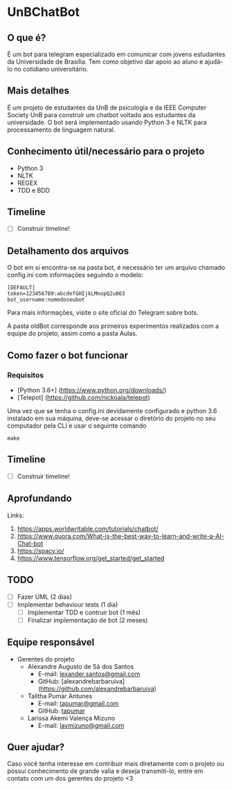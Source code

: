 # UnBChatBot

## O que é?

É um bot para telegram especializado em comunicar com jovens estudantes da Universidade de Brasília. Tem como objetivo dar apoio ao aluno e ajudá-lo no cotidiano universitário.

## Mais detalhes

É um projeto de estudantes da UnB de psicologia e da IEEE Computer Society UnB para construir um chatbot voltado aos estudantes da universidade. O bot será implementado usando Python 3 e NLTK para processamento de linguagem natural.

## Conhecimento útil/necessário para o projeto

- Python 3
- NLTK
- REGEX
- TDD e BDD

## Timeline

* [ ] Construir timeline!

## Detalhamento dos arquivos

O bot em si encontra-se na pasta bot, é necessário ter um arquivo chamado config.ini com informações seguindo o modelo:
```
[DEFAULT]
token=123456789:abcdefGHIjkLMnopQ2u863
bot_username:nomedoseubot
```
Para mais informações, visite o site oficial do Telegram sobre bots.

A pasta oldBot corresponde aos primeiros experimentos realizados com a equipe do projeto, assim como a pasta Aulas.

## Como fazer o bot funcionar

### Requisitos

- [Python 3.6+] (https://www.python.org/downloads/)
- [Telepot] (https://github.com/nickoala/telepot)

Uma vez que se tenha o config.ini devidamente configurado e python 3.6 instalado em sua máquina, deve-se acessar o diretório do projeto no seu computador pela CLI e usar o seguinte comando

```
make
```

## Timeline

* [ ] Construir timeline!

## Aprofundando

Links:
1. https://apps.worldwritable.com/tutorials/chatbot/
2. https://www.quora.com/What-is-the-best-way-to-learn-and-write-a-AI-Chat-bot
3. https://spacy.io/
4. https://www.tensorflow.org/get_started/get_started

## TODO

* [ ] Fazer UML (2 dias)
* [ ] Implementar behaviour tests (1 dia)
    * [ ] Implementar TDD e contruir bot (1 mês)
    * [ ] Finalizar implementação de bot (2 meses)

## Equipe responsável

- Gerentes do projeto
  - Alexandre Augusto de Sá dos Santos
    - E-mail: lexander.santos@gmail.com
    - GitHub: [alexandrebarbaruiva] (https://github.com/alexandrebarbaruiva)
  - Talitha Pumar Antunes
    - E-mail: tapumar@gmail.com
    - GitHub: [tapumar](https://github.com/tapumar)
  - Larissa Akemi Valença Mizuno
    - E-mail: lavmizuno@gmail.com

## Quer ajudar?

Caso você tenha interesse em contribuir mais diretamente com o projeto ou possui conhecimento de grande valia e deseja transmití-lo, entre em contato com um dos gerentes do projeto <3

